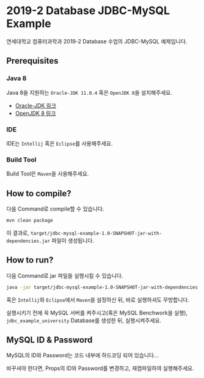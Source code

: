 # 2019-2 Database JDBC-MySQL Example
연세대학교 컴퓨터과학과 2019-2 Database 수업의 JDBC-MySQL 예제입니다.

## Prerequisites
### Java 8
Java 8을 지원하는 `Oracle-JDK 11.0.4` 혹은 `OpenJDK 8`을 설치해주세요.

* [Oracle-JDK 링크](https://www.oracle.com/technetwork/java/javase/downloads/index.html)
* [OpenJDK 8 링크](https://openjdk.java.net/install/)

### IDE
IDE는 `Intellij` 혹은 `Eclipse`를 사용해주세요.

### Build Tool
Build Tool은 `Maven`을 사용해주세요.

## How to compile?
다음 Command로 compile할 수 있습니다.

```bash
mvn clean package
```

이 결과로, `target/jdbc-mysql-example-1.0-SNAPSHOT-jar-with-dependencies.jar` 파일이 생성됩니다.

## How to run?
다음 Command로 jar 파일을 실행시킬 수 있습니다.

```bash
java -jar target/jdbc-mysql-example-1.0-SNAPSHOT-jar-with-dependencies.jar
```

혹은 `Intellij`와 `Eclipse`에서 `Maven`을 설정하신 뒤, 바로 실행하셔도 무방합니다.

실행시키기 전에 꼭 MySQL 서버를 켜주시고(혹은 MySQL Benchwork을 실행), `jdbc_example_university` Database를 생성한 뒤, 실행시켜주세요.

## MySQL ID & Password
MySQL의 ID와 Password는 코드 내부에 하드코딩 되어 있습니다...

바꾸셔야 한다면, Props의 ID와 Password를 변경하고, 재컴파일하여 실행해주세요.

